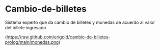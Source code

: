 # Cambio-de-billetes

Sistema experto que da cambio de billetes y monedas de acuerdo al valor del billete ingresado


(https://raw.github.com/erigold/cambio-de-billetes-prolog/main/monedas.png)
